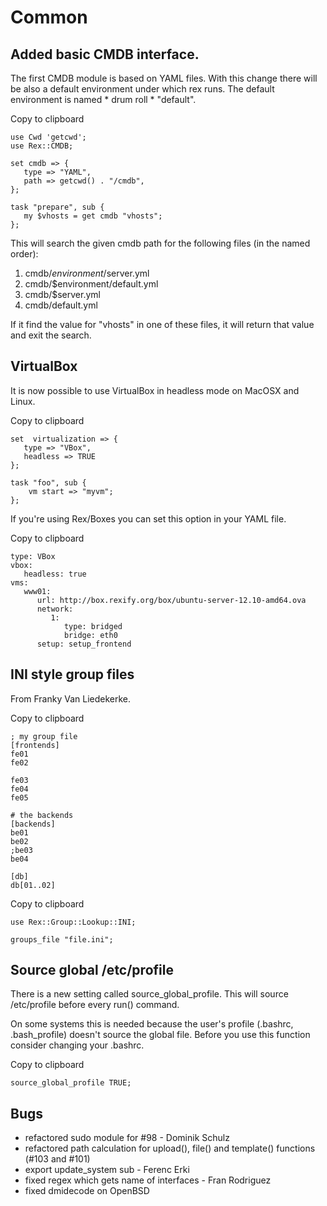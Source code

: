 # Common

## Added basic CMDB interface.

The first CMDB module is based on YAML files. With this change there will be also a default environment under which rex runs. The default environment is named \* drum roll \* "default".

Copy to clipboard

    use Cwd 'getcwd';
    use Rex::CMDB;

    set cmdb => {
       type => "YAML",
       path => getcwd() . "/cmdb",
    };

    task "prepare", sub {
       my $vhosts = get cmdb "vhosts";
    };

This will search the given cmdb path for the following files (in the named order):

1.  cmdb/$environment/$server.yml
2.  cmdb/$environment/default.yml
3.  cmdb/$server.yml
4.  cmdb/default.yml

If it find the value for "vhosts" in one of these files, it will return that value and exit the search.

## VirtualBox

It is now possible to use VirtualBox in headless mode on MacOSX and Linux.

Copy to clipboard

    set  virtualization => { 
       type => "VBox",
       headless => TRUE
    };

    task "foo", sub {
        vm start => "myvm";
    };

If you're using Rex/Boxes you can set this option in your YAML file.

Copy to clipboard

    type: VBox
    vbox:
       headless: true
    vms:
       www01:
          url: http://box.rexify.org/box/ubuntu-server-12.10-amd64.ova
          network:
             1:
                type: bridged
                bridge: eth0
          setup: setup_frontend

## INI style group files

From Franky Van Liedekerke.

Copy to clipboard

    ; my group file
    [frontends]
    fe01
    fe02

    fe03
    fe04
    fe05

    # the backends
    [backends]
    be01
    be02
    ;be03
    be04

    [db]
    db[01..02]

Copy to clipboard

    use Rex::Group::Lookup::INI;

    groups_file "file.ini";

## Source global /etc/profile

There is a new setting called source\_global\_profile. This will source /etc/profile before every run() command.

On some systems this is needed because the user's profile (.bashrc, .bash\_profile) doesn't source the global file. Before you use this function consider changing your .bashrc.

Copy to clipboard

    source_global_profile TRUE;

## Bugs

-   refactored sudo module for \#98 - Dominik Schulz
-   refactored path calculation for upload(), file() and template() functions (\#103 and \#101)
-   export update\_system sub - Ferenc Erki
-   fixed regex which gets name of interfaces - Fran Rodriguez
-   fixed dmidecode on OpenBSD

